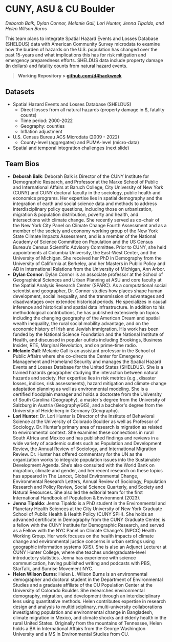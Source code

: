 # CUNY, ASU & CU Boulder
*Deborah Balk, Dylan Connor, Melanie Gall, Lori Hunter, Jenna Tipaldo, and Helen Wilson Burns*

This team plans to integrate Spatial Hazard Events and Losses Database (SHELDUS) data with American Community Survey microdata to examine how the burden of hazards on the U.S. population has changed over the past 15-years and what implications this has for risk mitigation and emergency preparedness efforts.  SHELDUS data include property damage (in dollars) and fatality counts from natural hazard events. 

>**Working Repository > [github.com/d4hackweek](https://github.com/d4hackweek)**

## Datasets

- Spatial Hazard Events and Losses Database (SHELDUS)
  - Direct losses from all natural hazards (property damage in $, fatality counts)
  - Time period: 2000-2022
  - Geography: counties
  - Inflation adjustment
- U.S. Census Bureau ACS Microdata (2009 - 2022)
  - County-level (aggregates) and PUMA-level (micro-data)
- Spatial and temporal integration challenges (next slide) 

## Team Bios

- **Deborah Balk**: Deborah Balk is Director of the CUNY Institute for Demographic Research, and Professor at the Marxe School of Public and International Affairs at Baruch College, City University of New York (CUNY) and CUNY doctoral faculty in the sociology, public health and economics programs. Her expertise lies in spatial demography and the integration of earth and social science data and methods to address interdisciplinary policy questions, including those on urbanization, migration & population distribution, poverty and health, and intersections with climate change. She recently served as co-chair of the New York City Panel on Climate Change Fourth Assessment and as a member of the society and economy working group of the New York State Climate Impacts Assessment, and is a member of the National Academy of Science Committee on Population and the US Census Bureau’s Census Scientific Advisory Committee. Prior to CUNY, she held appointments at Columbia University, the East-West Center, and the University of Michigan. She received her PhD in Demography from the University of California at Berkeley, and her Masters in Public Policy and AB in International Relations from the University of Michigan, Ann Arbor.
- **Dylan Connor**: Dylan Connor is an associate professor at the School of Geographical Sciences and Urban Planning at ASU and core faculty at the Spatial Analysis Research Center (SPARC). As a computational social scientist and geographer, Dr. Connor studies how places shape human development, social inequality, and the transmission of advantages and disadvantages over extended historical periods. He specializes in causal inference and historical and spatial data infrastructure. In addition to his methodological contributions, he has published extensively on topics including the changing geography of the American Dream and spatial wealth inequality, the rural social mobility advantage, and on the economic history of Irish and Jewish immigration. His work has been funded by the National Science Foundation and the National Institute of Health, and discussed in popular outlets including Brookings, Business Insider, RTE, Marginal Revolution, and on prime-time radio.
- **Melanie Gall**: Melanie Gall is an assistant professor in the School of Public Affairs where she co-directs the Center for Emergency Management and Homeland Security and manages the Spatial Hazard Events and Losses Database for the United States (SHELDUS). She is a trained hazards geographer studying the interaction between natural hazards and society. Her expertise lies in risk metrics (e.g., disaster losses, indices, risk assessments), hazard mitigation and climate change adaptation planning as well as environmental modeling. She is a certified floodplain manager and holds a doctorate from the University of South Carolina (Geography), a master's degree from the University of Salzburg in Austria (Geography/GIS), and a bachelor's degree from the University of Heidelberg in Germany (Geography). 
- **Lori Hunter**: Dr. Lori Hunter is Director of the Institute of Behavioral Science at the University of Colorado Boulder as well as Professor of Sociology. Dr. Hunter’s primary area of research is migration as related to environmental context. She examines these connections in rural South Africa and Mexico and has published findings and reviews in a wide variety of academic outlets such as Population and Development Review, the Annual Review of Sociology, and International Migration Review. Dr. Hunter has offered commentary for the UN as the organization works to integrate population issues into the Sustainable Development Agenda.  She’s also consulted with the World Bank on migration, climate and gender, and her recent research on these topics has appeared in The Lancet, Global Environmental Change, Environmental Research Letters, Annual Review of Sociology, Population Research and Policy Review, Social Science Quarterly, and Society and Natural Resources. She also led the editorial team for the first International Handbook of Population & Environment (2023).
- **Jenna Tipaldo**: Jenna Tipaldo is a PhD student in the Environmental and Planetary Health Sciences at the City University of New York Graduate School of Public Health & Health Policy (CUNY SPH). She holds an advanced certificate in Demography from the CUNY Graduate Center, is a fellow with the CUNY Institute for Demographic Research, and served as a Fellow with the NYC Panel on Climate Change's (NPCC) Health Working Group. Her work focuses on the health impacts of climate change and environmental justice concerns in urban settings using geographic information systems (GIS). She is also an Adjunct Lecturer at CUNY Hunter College, where she teaches undergraduate-level introductory statistics. Jenna has experience with science communication, having published writing and podcasts with PBS, StarTalk, and Sunrise Movement NYC. 
- **Helen Wilson Burns**: Helen L. Wilson Burns is an environmental demographer and doctoral student in the Department of Environmental Studies and a graduate affiliate of the CU Population Center at the University of Colorado Boulder. She researches environmental demography, migration, and development through an interdisciplinary lens using quantitative methods. Helen contributes expertise in research design and analysis to multidisciplinary, multi-university collaborations investigating population and environmental change in Bangladesh, climate migration in Mexico, and climate shocks and elderly health in the rural United States. Originally from the mountains of Tennessee, Helen holds a BA in International Affairs from the George Washington University and a MS in Environmental Studies from CU.
